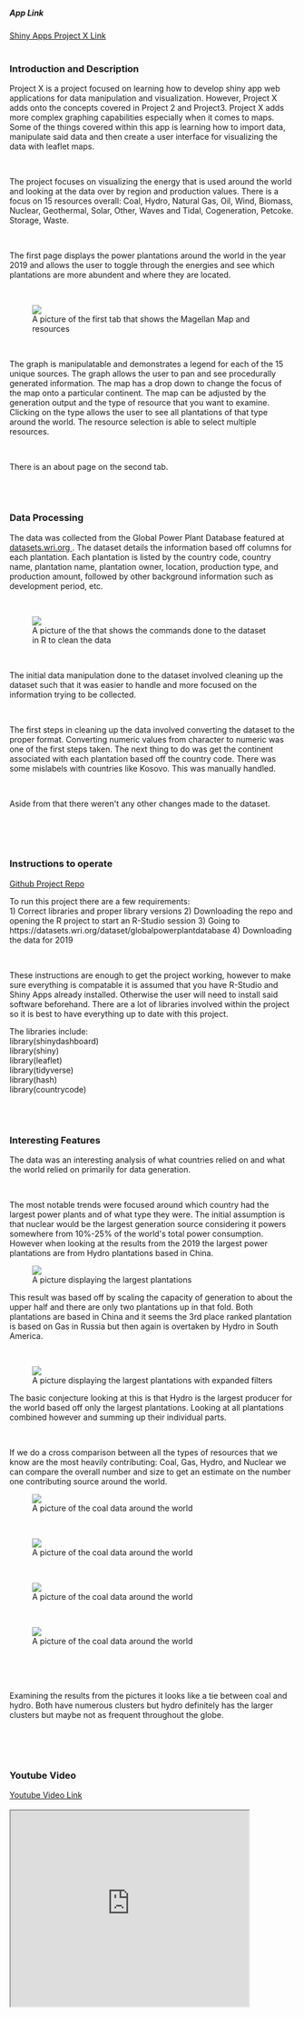 <html> 
  <head> 
  </head> 
  
  <body>
  <h5> App Link </h5> 
  <a href = "https://vivekb.shinyapps.io/ProjectX/"> Shiny Apps Project X Link </a> 
  <br>
  <br>
  <div class = "description">
    <h3> Introduction and Description </h3> 
    <p> Project X is a project focused on learning how to develop shiny app web applications for data manipulation and visualization. However, Project X adds onto the concepts covered in Project 2 and Project3. Project X adds more complex graphing capabilities especially when it comes to maps. Some of the things covered within this app is learning how to import data, manipulate said data and then create a user interface for visualizing the data with leaflet maps. </p> 
    
   <br> 
    
   <p>  The project focuses on visualizing the energy that is used around the world and looking at the data over by region and production values. There is a focus on 15 resources overall: Coal, Hydro, Natural Gas, Oil, Wind, Biomass, Nuclear, Geothermal, Solar, Other, Waves and Tidal, Cogeneration, Petcoke. Storage, Waste. </p> 
   
   <br> 
   
   <p> The first page displays the power plantations around the world in the year 2019 and allows the user to toggle through the energies and see which plantations are more abundent and where they are located. </p> 
   
   <br> 
   <figure> 
    <img src="ProjectX_images/First_Page.png"> 
  <figcaption> A picture of the first tab that shows the Magellan Map and resources  </figcaption> 
  </figure>  
   
   <br> 
   
   <p>
   The graph is manipulatable and demonstrates a legend for each of the 15 unique sources. The graph allows the user to pan and see procedurally generated information. The map has a drop down to change the focus of the map onto a particular continent. The map can be adjusted by the generation output and the type of resource that you want to examine. Clicking on the type allows the user to see all plantations of that type around the world. The resource selection is able to select multiple resources. 
   </p>
   
  <br>
  <p> There is an about page on the second tab. </p> 
  </div>
  
  <br>
  <br>
  
  <div class = "data_description"> 
  <h3> Data Processing </h3> 
  <p> 
  The data was collected from the Global Power Plant Database featured at <a href = "datasets.wri.org"> datasets.wri.org </a>. The dataset details the information based off columns for each plantation. Each plantation is listed by the country code, country name, plantation name, plantation owner, location, production type, and production amount, followed by other background information such as development period, etc. 
  </p> 
  <br>
  <figure> 
    <img src="ProjectX_images/data_cleaning.png"> 
  <figcaption> A picture of the that shows the commands done to the dataset in R to clean the data</figcaption> 
  </figure> 
  <br>
  <p> 
    The initial data manipulation done to the dataset involved cleaning up the dataset such that it was easier to handle and more focused on the information trying to be collected.
  </p> 
  <br> 
  <p> 
    The first steps in cleaning up the data involved converting the dataset to the proper format. Converting numeric values from character to numeric was one of the first steps taken. The next thing to do was get the continent associated with each plantation based off the country code. There was some mislabels with countries like Kosovo. This was manually handled. 

</p> 

<br> 
<p> 
  Aside from that there weren't any other changes made to the dataset.
  </p> 
  <br> 
  
  </div> 
  
  <br> 
  <br> 
  
  <div class="instructions">
  <h3> Instructions to operate </h3>  
  <a href="https://github.com/Vivek2018/CS424ProjectX"> Github Project Repo </a> 
  <p> 
    To run this project there are a few requirements: <br> 
    1) Correct libraries and proper library versions
    2) Downloading the repo and opening the R project to start an R-Studio session
    3) Going to https://datasets.wri.org/dataset/globalpowerplantdatabase
    4) Downloading the data for 2019
  </p>
  <br> 
  <p> These instructions are enough to get the project working, however to make sure everything is compatable it is assumed that you have R-Studio and Shiny Apps already installed. Otherwise the user will need to install said software beforehand. There are a lot of libraries involved within the project so it is best to have everything up to date with this project. <br>

The libraries include: <br> 
library(shinydashboard) <br> 
library(shiny) <br> 
library(leaflet) <br> 
library(tidyverse) <br> 
library(hash) <br> 
library(countrycode) <br> 

  </p>
  </div>
  
  <br> 
  <br> 
  
  <div class="facts"> 
  <h3> Interesting Features </h3> 
  <p> 
    The data was an interesting analysis of what countries relied on and what the world relied on primarily for data generation. 
    </p> 
<br> 
  <p> 
    The most notable trends were focused around which country had the largest power plants and of what type they were. The initial assumption is that nuclear would be the largest generation source considering it powers somewhere from 10%-25% of the world's total power consumption. However when looking at the results from the 2019 the largest power plantations are from Hydro plantations based in China. 
  </p> 
  <figure> 
    <img src="ProjectX_images/interesting1.png"> 
  <figcaption> A picture displaying the largest plantations </figcaption> 
  </figure> 
  <p> 
    This result was based off by scaling the capacity of generation to about the upper half and there are only two plantations up in that fold. Both plantations are based in China and it seems the 3rd place ranked plantation is based on Gas in Russia but then again is overtaken by Hydro in South America. 
  </p> 
  <br> 

<figure> 
    <img src="ProjectX_images/interesting2.png"> 
  <figcaption> A picture displaying the largest plantations with expanded filters</figcaption> 
  </figure> 
  

  <p> 
    The basic conjecture looking at this is that Hydro is the largest producer for the world based off only the largest plantations. Looking at all plantations combined however and summing up their individual parts. 
  </p> 
  <br> 
  
  <p> If we do a cross comparison between all the types of resources that we know are the most heavily contributing: Coal, Gas, Hydro, and Nuclear we can compare the overall number and size to get an estimate on the number one contributing source around the world. </p>


  <figure> 
    <img src="ProjectX_images/coal.png"> 
  <figcaption> A picture of the coal data around the world</figcaption> 
  </figure> 
  <br>

  <figure> 
    <img src="ProjectX_images/gas.png"> 
  <figcaption> A picture of the coal data around the world</figcaption> 
  </figure> 
  <br>

  <figure> 
    <img src="ProjectX_images/hydro.png"> 
  <figcaption> A picture of the coal data around the world</figcaption> 
  </figure> 
  <br>

  <figure> 
    <img src="ProjectX_images/nuclear.png"> 
  <figcaption> A picture of the coal data around the world</figcaption> 
  </figure> 
  <br>
  
  <br>
  <br>
  <p> 
    Examining the results from the pictures it looks like a tie between coal and hydro. Both have numerous clusters but hydro definitely has the larger clusters but maybe not as frequent throughout the globe.
  </p>
  <br> 

  </div> 
  <br>
  <br>
  <div class="video"> 
  <h3> Youtube Video </h3> 
  <a href="https://youtu.be/Rp689LJQxmU"> Youtube Video Link </a> 
  <br>
  <br>
  <iframe width="420" height="345" src="https://www.youtube.com/embed/Rp689LJQxmU">
  </iframe>
  </div>
  </body>
 </html>
